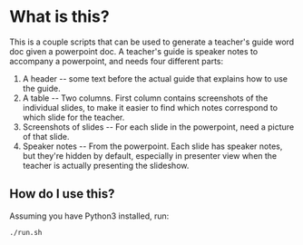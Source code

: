 
# What is this?

This is a couple scripts that can be used to generate a teacher's guide word doc given a powerpoint doc.
A teacher's guide is speaker notes to accompany a powerpoint, and needs four different parts:

1. A header -- some text before the actual guide that explains how to use the guide.
2. A table -- Two columns. First column contains screenshots of the individual slides, to make it easier to find which notes correspond to which slide for the teacher.
3. Screenshots of slides -- For each slide in the powerpoint, need a picture of that slide.
4. Speaker notes -- From the powerpoint. Each slide has speaker notes, but they're hidden by default, especially in presenter view when the teacher is actually presenting the slideshow.

## How do I use this?

Assuming you have Python3 installed, run:

```
./run.sh
```


